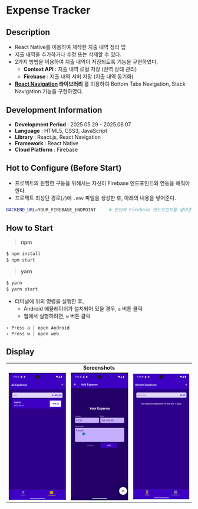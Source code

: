 # Expense Tracker

## Description

- React Native를 이용하여 제작한 지출 내역 정리 앱
- 지출 내역을 추가하거나 수정 또는 삭제할 수 있다.
- 2가지 방법을 이용하여 지출 내역이 저장되도록 기능을 구현하였다.
  - **Context API** : 지출 내역 로컬 저장 (전역 상태 관리)
  - **Firebase** : 지출 내역 서버 저장 (지출 내역 동기화)
- **[React Navigation](https://reactnavigation.org/) 라이브러리** 를 이용하여 Bottom Tabs Navigation, Stack Navigation 기능을 구현하였다.

## Development Information

- **Development Period** : 2025.05.29 - 2025.06.07
- **Language** : HTML5, CSS3, JavaScript
- **Library** : React.js, React Navigation
- **Framework** : React Native
- **Cloud Platform** : Firebase

## Hot to Configure (Before Start)

- 프로젝트의 원할한 구동을 위해서는 자신이 Firebase 엔드포인트와 연동을 해줘야 한다.
- 프로젝트 최상단 경로(`/`)에 `.env` 파일을 생성한 후, 아래의 내용을 넣어준다.

```bash
BACKEND_URL=YOUR_FIREBASE_ENDPOINT     # 본인의 Firebase 엔드포인트를 넣어준다.
```

## How to Start

> **npm**

```bash
$ npm install
$ npm start
```

> **yarn**

```bash
$ yarn
$ yarn start
```

- 터미널에 위의 명령을 실행한 후,
  - Android 에뮬레이터가 설치되어 있을 경우, `a` 버튼 클릭
  - 웹에서 실행하려면, `w` 버튼 클릭

```text
› Press a │ open Android
› Press w │ open web
```

## Display

<table>
  <tr>
    <th colspan="3">Screenshots</th>
  </tr>
  <tr>
    <td>
      <img src="./picture1.png" alt="화면 1"/>
    </td>
    <td>
      <img src="./picture2.png" alt="화면 2"/>
    </td>
    <td>
      <img src="./picture3.gif" alt="화면 3"/>
    </td>
  </tr>
</table>
